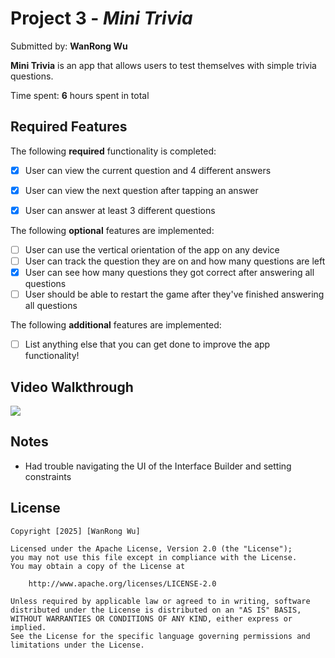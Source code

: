 # Project 3 - *Mini Trivia*

Submitted by: **WanRong Wu**

**Mini Trivia** is an app that allows users to test themselves with simple trivia questions.

Time spent: **6** hours spent in total

## Required Features

The following **required** functionality is completed:

- [x] User can view the current question and 4 different answers
- [x] User can view the next question after tapping an answer
- [x] User can answer at least 3 different questions


The following **optional** features are implemented:

- [ ] User can use the vertical orientation of the app on any device
- [ ] User can track the question they are on and how many questions are left
- [x] User can see how many questions they got correct after answering all questions
- [ ] User should be able to restart the game after they've finished answering all questions

The following **additional** features are implemented:

- [ ] List anything else that you can get done to improve the app functionality!

## Video Walkthrough

<div>
    <a href="https://www.loom.com/share/a49e4a449c5249379b22a7c88be2e904">
    </a>
    <a href="https://www.loom.com/share/a49e4a449c5249379b22a7c88be2e904">
      <img style="max-width:300px;" src="https://cdn.loom.com/sessions/thumbnails/a49e4a449c5249379b22a7c88be2e904-1b773f6968b2aab0-full-play.gif">
    </a>
  </div>

## Notes

- Had trouble navigating the UI of the Interface Builder and setting constraints 

## License

    Copyright [2025] [WanRong Wu]

    Licensed under the Apache License, Version 2.0 (the "License");
    you may not use this file except in compliance with the License.
    You may obtain a copy of the License at

        http://www.apache.org/licenses/LICENSE-2.0

    Unless required by applicable law or agreed to in writing, software
    distributed under the License is distributed on an "AS IS" BASIS,
    WITHOUT WARRANTIES OR CONDITIONS OF ANY KIND, either express or implied.
    See the License for the specific language governing permissions and
    limitations under the License.
